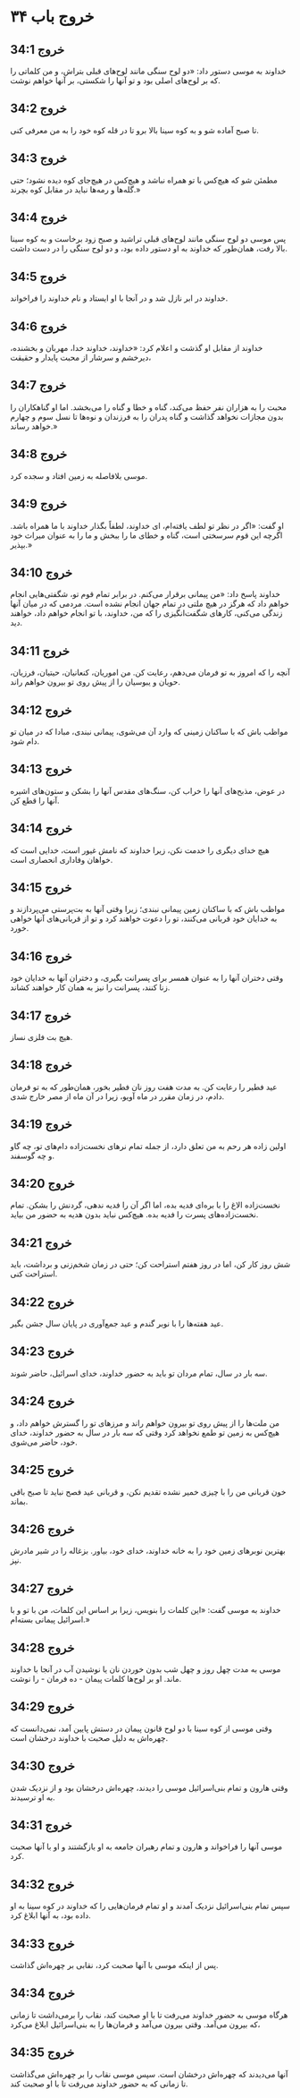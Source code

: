 # خروج باب ۳۴

## خروج 34:1
خداوند به موسی دستور داد: «دو لوح سنگی مانند لوح‌های قبلی بتراش، و من کلماتی را که بر لوح‌های اصلی بود و تو آنها را شکستی، بر آنها خواهم نوشت.

## خروج 34:2
تا صبح آماده شو و به کوه سینا بالا برو تا در قله کوه خود را به من معرفی کنی.

## خروج 34:3
مطمئن شو که هیچ‌کس با تو همراه نباشد و هیچ‌کس در هیچ‌جای کوه دیده نشود؛ حتی گله‌ها و رمه‌ها نباید در مقابل کوه بچرند.»

## خروج 34:4
پس موسی دو لوح سنگی مانند لوح‌های قبلی تراشید و صبح زود برخاست و به کوه سینا بالا رفت، همان‌طور که خداوند به او دستور داده بود، و دو لوح سنگی را در دست داشت.

## خروج 34:5
خداوند در ابر نازل شد و در آنجا با او ایستاد و نام خداوند را فراخواند.

## خروج 34:6
خداوند از مقابل او گذشت و اعلام کرد: «خداوند، خداوند خدا، مهربان و بخشنده، دیرخشم و سرشار از محبت پایدار و حقیقت،

## خروج 34:7
محبت را به هزاران نفر حفظ می‌کند، گناه و خطا و گناه را می‌بخشد. اما او گناهکاران را بدون مجازات نخواهد گذاشت و گناه پدران را به فرزندان و نوه‌ها تا نسل سوم و چهارم خواهد رساند.»

## خروج 34:8
موسی بلافاصله به زمین افتاد و سجده کرد.

## خروج 34:9
او گفت: «اگر در نظر تو لطف یافته‌ام، ای خداوند، لطفاً بگذار خداوند با ما همراه باشد. اگرچه این قوم سرسختی است، گناه و خطای ما را ببخش و ما را به عنوان میراث خود بپذیر.»

## خروج 34:10
خداوند پاسخ داد: «من پیمانی برقرار می‌کنم. در برابر تمام قوم تو، شگفتی‌هایی انجام خواهم داد که هرگز در هیچ ملتی در تمام جهان انجام نشده است. مردمی که در میان آنها زندگی می‌کنی، کارهای شگفت‌انگیزی را که من، خداوند، با تو انجام خواهم داد، خواهند دید.

## خروج 34:11
آنچه را که امروز به تو فرمان می‌دهم، رعایت کن. من اموریان، کنعانیان، حیتیان، فرزیان، حویان و یبوسیان را از پیش روی تو بیرون خواهم راند.

## خروج 34:12
مواظب باش که با ساکنان زمینی که وارد آن می‌شوی، پیمانی نبندی، مبادا که در میان تو دام شود.

## خروج 34:13
در عوض، مذبح‌های آنها را خراب کن، سنگ‌های مقدس آنها را بشکن و ستون‌های اشیره آنها را قطع کن.

## خروج 34:14
هیچ خدای دیگری را خدمت نکن، زیرا خداوند که نامش غیور است، خدایی است که خواهان وفاداری انحصاری است.

## خروج 34:15
مواظب باش که با ساکنان زمین پیمانی نبندی؛ زیرا وقتی آنها به بت‌پرستی می‌پردازند و به خدایان خود قربانی می‌کنند، تو را دعوت خواهند کرد و تو از قربانی‌های آنها خواهی خورد.

## خروج 34:16
وقتی دختران آنها را به عنوان همسر برای پسرانت بگیری، و دختران آنها به خدایان خود زنا کنند، پسرانت را نیز به همان کار خواهند کشاند.

## خروج 34:17
هیچ بت فلزی نساز.

## خروج 34:18
عید فطیر را رعایت کن. به مدت هفت روز نان فطیر بخور، همان‌طور که به تو فرمان دادم، در زمان مقرر در ماه آویو، زیرا در آن ماه از مصر خارج شدی.

## خروج 34:19
اولین زاده هر رحم به من تعلق دارد، از جمله تمام نرهای نخست‌زاده دام‌های تو، چه گاو و چه گوسفند.

## خروج 34:20
نخست‌زاده الاغ را با بره‌ای فدیه بده، اما اگر آن را فدیه ندهی، گردنش را بشکن. تمام نخست‌زاده‌های پسرت را فدیه بده. هیچ‌کس نباید بدون هدیه به حضور من بیاید.

## خروج 34:21
شش روز کار کن، اما در روز هفتم استراحت کن؛ حتی در زمان شخم‌زنی و برداشت، باید استراحت کنی.

## خروج 34:22
عید هفته‌ها را با نوبر گندم و عید جمع‌آوری در پایان سال جشن بگیر.

## خروج 34:23
سه بار در سال، تمام مردان تو باید به حضور خداوند، خدای اسرائیل، حاضر شوند.

## خروج 34:24
من ملت‌ها را از پیش روی تو بیرون خواهم راند و مرزهای تو را گسترش خواهم داد، و هیچ‌کس به زمین تو طمع نخواهد کرد وقتی که سه بار در سال به حضور خداوند، خدای خود، حاضر می‌شوی.

## خروج 34:25
خون قربانی من را با چیزی خمیر نشده تقدیم نکن، و قربانی عید فصح نباید تا صبح باقی بماند.

## خروج 34:26
بهترین نوبرهای زمین خود را به خانه خداوند، خدای خود، بیاور. بزغاله را در شیر مادرش نپز.

## خروج 34:27
خداوند به موسی گفت: «این کلمات را بنویس، زیرا بر اساس این کلمات، من با تو و با اسرائیل پیمانی بسته‌ام.»

## خروج 34:28
موسی به مدت چهل روز و چهل شب بدون خوردن نان یا نوشیدن آب در آنجا با خداوند ماند. او بر لوح‌ها کلمات پیمان - ده فرمان - را نوشت.

## خروج 34:29
وقتی موسی از کوه سینا با دو لوح قانون پیمان در دستش پایین آمد، نمی‌دانست که چهره‌اش به دلیل صحبت با خداوند درخشان است.

## خروج 34:30
وقتی هارون و تمام بنی‌اسرائیل موسی را دیدند، چهره‌اش درخشان بود و از نزدیک شدن به او ترسیدند.

## خروج 34:31
موسی آنها را فراخواند و هارون و تمام رهبران جامعه به او بازگشتند و او با آنها صحبت کرد.

## خروج 34:32
سپس تمام بنی‌اسرائیل نزدیک آمدند و او تمام فرمان‌هایی را که خداوند در کوه سینا به او داده بود، به آنها ابلاغ کرد.

## خروج 34:33
پس از اینکه موسی با آنها صحبت کرد، نقابی بر چهره‌اش گذاشت.

## خروج 34:34
هرگاه موسی به حضور خداوند می‌رفت تا با او صحبت کند، نقاب را برمی‌داشت تا زمانی که بیرون می‌آمد. وقتی بیرون می‌آمد و فرمان‌ها را به بنی‌اسرائیل ابلاغ می‌کرد،

## خروج 34:35
آنها می‌دیدند که چهره‌اش درخشان است. سپس موسی نقاب را بر چهره‌اش می‌گذاشت تا زمانی که به حضور خداوند می‌رفت تا با او صحبت کند.
